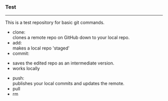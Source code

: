 ### Test
----------
This is a test repository for basic git commands.
* clone:<br>
clones a remote repo on GitHub down to your local repo.
* add:<br>
makes a local repo 'staged'
* commit:<br>
- saves the edited repo as an intermediate version.<br>
- works locally
* push:<br>
publishes your local commits and updates the remote.
* pull
* rm
